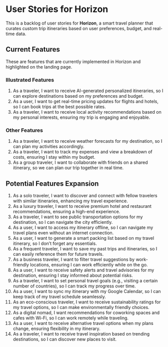 # User Stories for Horizon

This is a backlog of user stories for **Horizon**, a smart travel planner that curates custom trip itineraries based on user preferences, budget, and real-time data.

## Current Features

These are features that are currently implemented in Horizon and highlighted on the landing page.

### Illustrated Features

1. As a traveler, I want to receive AI-generated personalized itineraries, so I can explore destinations based on my preferences and budget.
2. As a user, I want to get real-time pricing updates for flights and hotels, so I can book trips at the best possible rates.
3. As a traveler, I want to receive local activity recommendations based on my personal interests, ensuring my trip is engaging and enjoyable.

### Other Features

1. As a traveler, I want to receive weather forecasts for my destination, so I can plan my activities accordingly.
2. As a traveler, I want to track my expenses and view a breakdown of costs, ensuring I stay within my budget.
3. As a group traveler, I want to collaborate with friends on a shared itinerary, so we can plan our trip together in real time.

## Potential Features Expansion

1. As a solo traveler, I want to discover and connect with fellow travelers with similar itineraries, enhancing my travel experience.
2. As a luxury traveler, I want to receive premium hotel and restaurant recommendations, ensuring a high-end experience.
3. As a traveler, I want to see public transportation options for my destination, so I can navigate the city efficiently.
4. As a user, I want to access my itinerary offline, so I can navigate my travel plans even without an internet connection.
5. As a user, I want to generate a smart packing list based on my travel itinerary, so I don’t forget any essentials.
6. As a frequent traveler, I want to save my past trips and itineraries, so I can easily reference them for future travels.
7. As a business traveler, I want to filter travel suggestions by work-friendly locations, ensuring I can work efficiently while on the go.
8. As a user, I want to receive safety alerts and travel advisories for my destination, ensuring I stay informed about potential risks.
9. As a traveler, I want to set personal travel goals (e.g., visiting a certain number of countries), so I can track my progress over time.
10. As a user, I want to sync my itinerary with my Google Calendar, so I can keep track of my travel schedule seamlessly.
11. As an eco-conscious traveler, I want to receive sustainability ratings for my travel options, so I can make environmentally friendly choices.
12. As a digital nomad, I want recommendations for coworking spaces and cafes with Wi-Fi, so I can work remotely while traveling.
13. As a user, I want to receive alternative travel options when my plans change, ensuring flexibility in my itinerary.
14. As a traveler, I want to receive travel inspiration based on trending destinations, so I can discover new places to visit.
